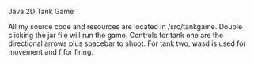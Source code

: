 Java 2D Tank Game

All my source code
and resources are located in /src/tankgame. Double clicking the
jar file will run the game. Controls for tank one are the 
directional arrows plus spacebar to shoot. For tank two, wasd 
is used for movement and f for firing.
